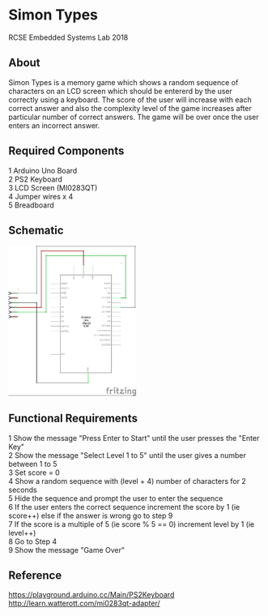 # Simon Types
RCSE Embedded Systems Lab 2018

## About

Simon Types is a memory game which shows a random sequence of characters on an LCD screen which should be entererd by the user correctly using a keyboard. The score of the user will increase with each correct answer and also the complexity level of the game increases after particular number of correct answers. The game will be over once the user enters an incorrect answer.

## Required Components

1 Arduino Uno Board <br/>
2 PS2 Keyboard<br/>
3 LCD Screen (MI0283QT) <br/>
4 Jumper wires x 4 <br/>
5 Breadboard <br/>

## Schematic

<img width="50%" src="schematic.jpg">

## Functional Requirements

1 Show the message "Press Enter to Start" until the user presses the "Enter Key"<br/>
2 Show the message "Select Level 1 to 5" until the user gives a number between 1 to 5<br/>
3 Set score = 0<br/>
4 Show a random sequence with (level + 4) number of characters for 2 seconds<br/>
5 Hide the sequence and prompt the user to enter the sequence <br/>
6 If the user enters the correct sequence increment the score by 1 (ie score++) else if the answer is wrong go to step 9<br/>
7 If the score is a multiple of 5 (ie score % 5 == 0) increment level by 1 (ie level++) <br/>
8 Go to Step 4	<br/>
9 Show the message "Game Over"<br/>


## Reference

https://playground.arduino.cc/Main/PS2Keyboard <br/>
http://learn.watterott.com/mi0283qt-adapter/ <br/>



	

